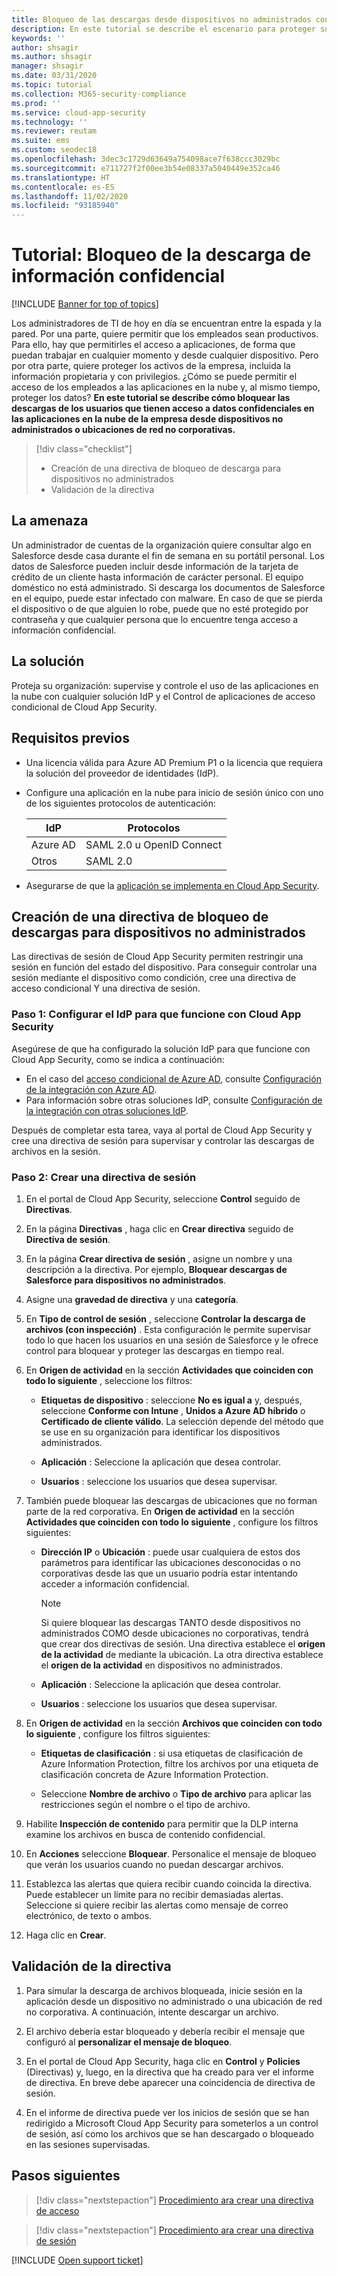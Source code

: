 ```yaml
---
title: Bloqueo de las descargas desde dispositivos no administrados con control de aplicaciones de acceso condicional de Cloud App Security
description: En este tutorial se describe el escenario para proteger su organización frente a las descargas de datos confidenciales por parte de dispositivos no administrados mediante funcionalidades de proxy inverso de Azure AD.
keywords: ''
author: shsagir
ms.author: shsagir
manager: shsagir
ms.date: 03/31/2020
ms.topic: tutorial
ms.collection: M365-security-compliance
ms.prod: ''
ms.service: cloud-app-security
ms.technology: ''
ms.reviewer: reutam
ms.suite: ems
ms.custom: seodec18
ms.openlocfilehash: 3dec3c1729d63649a754098ace7f638ccc3029bc
ms.sourcegitcommit: e711727f2f00ee3b54e08337a5040449e352ca46
ms.translationtype: HT
ms.contentlocale: es-ES
ms.lasthandoff: 11/02/2020
ms.locfileid: "93185940"
---
```

# <a name="tutorial-block-download-of-sensitive-information"></a>Tutorial: Bloqueo de la descarga de información confidencial

[!INCLUDE [Banner for top of topics](includes/banner.md)]

Los administradores de TI de hoy en día se encuentran entre la espada y la pared. Por una parte, quiere permitir que los empleados sean productivos. Para ello, hay que permitirles el acceso a aplicaciones, de forma que puedan trabajar en cualquier momento y desde cualquier dispositivo. Pero por otra parte, quiere proteger los activos de la empresa, incluida la información propietaria y con privilegios. ¿Cómo se puede permitir el acceso de los empleados a las aplicaciones en la nube y, al mismo tiempo, proteger los datos? **En este tutorial se describe cómo bloquear las descargas de los usuarios que tienen acceso a datos confidenciales en las aplicaciones en la nube de la empresa desde dispositivos no administrados o ubicaciones de red no corporativas.**

> [!div class="checklist"]
>
> * Creación de una directiva de bloqueo de descarga para dispositivos no administrados
> * Validación de la directiva

## <a name="the-threat"></a>La amenaza

Un administrador de cuentas de la organización quiere consultar algo en Salesforce desde casa durante el fin de semana en su portátil personal. Los datos de Salesforce pueden incluir desde información de la tarjeta de crédito de un cliente hasta información de carácter personal. El equipo doméstico no está administrado. Si descarga los documentos de Salesforce en el equipo, puede estar infectado con malware. En caso de que se pierda el dispositivo o de que alguien lo robe, puede que no esté protegido por contraseña y que cualquier persona que lo encuentre tenga acceso a información confidencial.

## <a name="the-solution"></a>La solución

Proteja su organización: supervise y controle el uso de las aplicaciones en la nube con cualquier solución IdP y el Control de aplicaciones de acceso condicional de Cloud App Security.

## <a name="prerequisites"></a>Requisitos previos

* Una licencia válida para Azure AD Premium P1 o la licencia que requiera la solución del proveedor de identidades (IdP).
* Configure una aplicación en la nube para inicio de sesión único con uno de los siguientes protocolos de autenticación:

    |IdP|Protocolos|
    |---|---|
    |Azure AD|SAML 2.0 u OpenID Connect|
    |Otros|SAML 2.0|
* Asegurarse de que la [aplicación se implementa en Cloud App Security](proxy-deployment-aad.md).

## <a name="create-a-block-download-policy-for-unmanaged-devices"></a>Creación de una directiva de bloqueo de descargas para dispositivos no administrados

Las directivas de sesión de Cloud App Security permiten restringir una sesión en función del estado del dispositivo. Para conseguir controlar una sesión mediante el dispositivo como condición, cree una directiva de acceso condicional Y una directiva de sesión.

### <a name="step-1-configure-your-idp-to-work-with-cloud-app-security"></a>Paso 1: Configurar el IdP para que funcione con Cloud App Security

Asegúrese de que ha configurado la solución IdP para que funcione con Cloud App Security, como se indica a continuación:

* En el caso del [acceso condicional de Azure AD](/azure/active-directory/active-directory-conditional-access-azure-portal), consulte [Configuración de la integración con Azure AD](proxy-deployment-aad.md#configure-integration-with-azure-ad).
* Para información sobre otras soluciones IdP, consulte [Configuración de la integración con otras soluciones IdP](proxy-deployment-aad.md#configure-integration-with-other-idp-solutions).

Después de completar esta tarea, vaya al portal de Cloud App Security y cree una directiva de sesión para supervisar y controlar las descargas de archivos en la sesión.

### <a name="step-2-create-a-session-policy"></a>Paso 2: Crear una directiva de sesión

1. En el portal de Cloud App Security, seleccione **Control** seguido de **Directivas**.

2. En la página **Directivas** , haga clic en **Crear directiva** seguido de **Directiva de sesión**.

3. En la página **Crear directiva de sesión** , asigne un nombre y una descripción a la directiva. Por ejemplo, **Bloquear descargas de Salesforce para dispositivos no administrados**.

4. Asigne una **gravedad de directiva** y una **categoría**.

5. En **Tipo de control de sesión** , seleccione **Controlar la descarga de archivos (con inspección)** . Esta configuración le permite supervisar todo lo que hacen los usuarios en una sesión de Salesforce y le ofrece control para bloquear y proteger las descargas en tiempo real.

6. En **Origen de actividad** en la sección **Actividades que coinciden con todo lo siguiente** , seleccione los filtros:

   * **Etiquetas de dispositivo** : seleccione **No es igual a** y, después, seleccione **Conforme con Intune** , **Unidos a Azure AD híbrido** o **Certificado de cliente válido**. La selección depende del método que se use en su organización para identificar los dispositivos administrados.

   * **Aplicación** : Seleccione la aplicación que desea controlar.

   * **Usuarios** : seleccione los usuarios que desea supervisar.

7. También puede bloquear las descargas de ubicaciones que no forman parte de la red corporativa. En **Origen de actividad** en la sección **Actividades que coinciden con todo lo siguiente** , configure los filtros siguientes:

   * **Dirección IP** o **Ubicación** : puede usar cualquiera de estos dos parámetros para identificar las ubicaciones desconocidas o no corporativas desde las que un usuario podría estar intentando acceder a información confidencial.

     > [!NOTE]
     > Si quiere bloquear las descargas TANTO desde dispositivos no administrados COMO desde ubicaciones no corporativas, tendrá que crear dos directivas de sesión. Una directiva establece el **origen de la actividad** de mediante la ubicación. La otra directiva establece el **origen de la actividad** en dispositivos no administrados.

   * **Aplicación** : Seleccione la aplicación que desea controlar.

   * **Usuarios** : seleccione los usuarios que desea supervisar.

8. En **Origen de actividad** en la sección **Archivos que coinciden con todo lo siguiente** , configure los filtros siguientes:

   * **Etiquetas de clasificación** : si usa etiquetas de clasificación de Azure Information Protection, filtre los archivos por una etiqueta de clasificación concreta de Azure Information Protection.

   * Seleccione **Nombre de archivo** o **Tipo de archivo** para aplicar las restricciones según el nombre o el tipo de archivo.
9. Habilite **Inspección de contenido** para permitir que la DLP interna examine los archivos en busca de contenido confidencial.

10. En **Acciones** seleccione **Bloquear**. Personalice el mensaje de bloqueo que verán los usuarios cuando no puedan descargar archivos.

11. Establezca las alertas que quiera recibir cuando coincida la directiva. Puede establecer un límite para no recibir demasiadas alertas. Seleccione si quiere recibir las alertas como mensaje de correo electrónico, de texto o ambos.

12. Haga clic en **Crear**.

## <a name="validate-your-policy"></a>Validación de la directiva

1. Para simular la descarga de archivos bloqueada, inicie sesión en la aplicación desde un dispositivo no administrado o una ubicación de red no corporativa. A continuación, intente descargar un archivo.

2. El archivo debería estar bloqueado y debería recibir el mensaje que configuró al **personalizar el mensaje de bloqueo**.

3. En el portal de Cloud App Security, haga clic en **Control** y **Policies** (Directivas) y, luego, en la directiva que ha creado para ver el informe de directiva. En breve debe aparecer una coincidencia de directiva de sesión.

4. En el informe de directiva puede ver los inicios de sesión que se han redirigido a Microsoft Cloud App Security para someterlos a un control de sesión, así como los archivos que se han descargado o bloqueado en las sesiones supervisadas.

## <a name="next-steps"></a>Pasos siguientes

> [!div class="nextstepaction"]
> [Procedimiento ara crear una directiva de acceso](access-policy-aad.md)

> [!div class="nextstepaction"]
> [Procedimiento ara crear una directiva de sesión](session-policy-aad.md)

[!INCLUDE [Open support ticket](includes/support.md)]